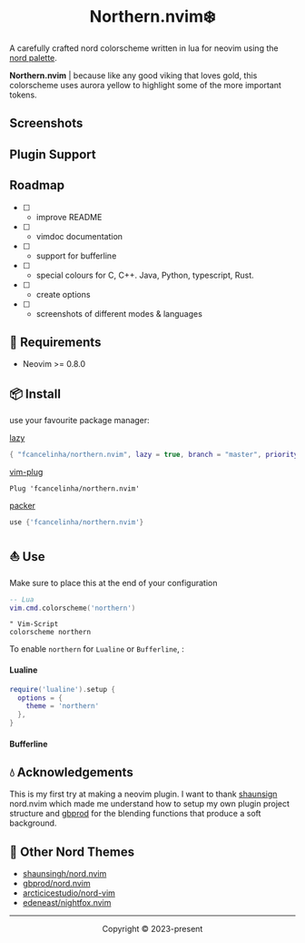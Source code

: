 <h1 align="center">Northern.nvim❄️ </h1>

A carefully crafted nord colorscheme written in lua for neovim using the [nord palette](https://www.nordtheme.com/docs/colors-and-palettes).

**Northern.nvim** | because like any good viking that loves gold, this colorscheme uses aurora yellow to highlight some of the more important tokens.

## Screenshots

## Plugin Support

## Roadmap
 - [ ] - improve README
 - [ ] - vimdoc documentation
 - [ ] - support for bufferline
 - [ ] - special colours for C, C++. Java, Python, typescript, Rust.
 - [ ] - create options
 - [ ] - screenshots of different modes & languages

## 🎐 Requirements

+ Neovim >= 0.8.0

## 📦 Install

use your favourite package manager:

[lazy](https://github.com/folke/lazy.nvim)
```lua
{ "fcancelinha/northern.nvim", lazy = true, branch = "master", priority = 1000 }
```

[vim-plug](https://github.com/junegunn/vim-plug)
```vim
Plug 'fcancelinha/northern.nvim'
```

[packer](https://github.com/wbthomason/packer.nvim)
```lua
use {'fcancelinha/northern.nvim'}
```

## ⛵ Use

Make sure to place this at the end of your configuration

```lua
-- Lua
vim.cmd.colorscheme('northern')
```

```vim
" Vim-Script
colorscheme northern
```

To enable `northern` for `Lualine` or `Bufferline`, :

#### Lualine

```lua
require('lualine').setup {
  options = {
    theme = 'northern'
  },
}
```

#### Bufferline


## 💧 Acknowledgements

This is my first try at making a neovim plugin. I want to thank [shaunsign](https://github.com/shaunsingh) nord.nvim which made me understand how to setup my own plugin project structure and [gbprod](https://github.com/gbprod) for the blending functions that produce a soft background.
 
## 🌊 Other Nord Themes

- [shaunsingh/nord.nvim](https://github.com/shaunsingh/nord.nvim)
- [gbprod/nord.nvim](https://github.com/gbprod/nord.nvim)
- [arcticicestudio/nord-vim](https://github.com/arcticicestudio/nord-vim)
- [edeneast/nightfox.nvim](https://github.com/EdenEast/nightfox.nvim)

----------------------------------------------------------------------------------------------------------------------

<p align="center">Copyright &copy; 2023-present
 

